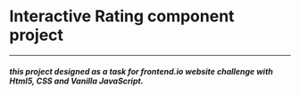 # Interactive Rating component project

---

##### this project designed as a task for frontend.io website challenge with Html5, CSS and Vanilla JavaScript.
